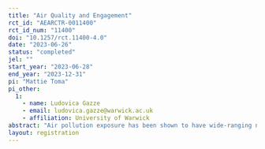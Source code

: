 ```yaml
---
title: "Air Quality and Engagement"
rct_id: "AEARCTR-0011400"
rct_id_num: "11400"
doi: "10.1257/rct.11400-4.0"
date: "2023-06-26"
status: "completed"
jel: ""
start_year: "2023-06-28"
end_year: "2023-12-31"
pi: "Mattie Toma"
pi_other:
  1:
    - name: Ludovica Gazze
    - email: ludovica.gazze@warwick.ac.uk
    - affiliation: University of Warwick
abstract: "Air pollution exposure has been shown to have wide-ranging negative consequences, not just for individuals’ health and well-being, but also for their cognitive ability, productivity, and even stress and aggression. Our experiment will explore whether these effects extend to negatively impact participation, collaboration, and feedback in a workplace setting. To ensure obfuscation of the research design during implementation, further details are provided in the attached pre-analysis plan which will remain private until the field experiment is complete. "
layout: registration
---
```


